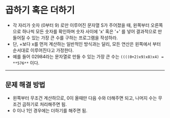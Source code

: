 # 곱하기 혹은 더하기 

- 각 자리가 숫자 (0부터 9) 로만 이루어진 문자열 S가 주어졌을 때, 왼쪽부터 오른쪽으로 하나씩 모든 숫자를 확인하며 숫자 사이에 'x' 혹은 '+' 를 넣어 결과적으로 만들어질 수 있는 가장 큰 수를 구하는 프로그램을 작성하라.
- 단, +보다 x를 먼저 계산하는 일반적인 방식과는 달리, 모든 연산은 왼쪽에서 부터 순서대로 이루어진다고 가정한다.
- 예를 들어 02984라는 문자열로 만들 수 있는 가장 큰 수는 `((((0+2)x9)x8)x4) = **576**` 이다.

----

## 문제 해결 방법
- 왼쪽부터 무조건 계산하므로, 0이 올때만 다음 수와 더해주면 되고, 나머지 수는 무조건 곱하기로 처리해주면 됨.
- 0 이나 1인 경우에는 더하기를 해주면 됨.


